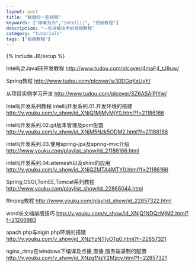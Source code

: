 ```yaml
---
layout: post
title: "我做的一些视频"
keywords: ["维唯为为","Intellij", "视频教程"]
description: "一些讲解技术的视频教程"
category: "tutorials"
tags: ["视频教程"]
---
```

{% include JB/setup %}

Intellij之JavaEE开发教程
<http://www.tudou.com/plcover/4maF4_tJ9uw/>

Spring教程
<http://www.tudou.com/plcover/w30DGqKxUyY/>

从项目实例学习开发
<http://www.tudou.com/plcover/SZ6ASAjPlYw/>


Intellij开发系列教程
intellij开发系列.01.开发环境的搭建
<http://v.youku.com/v_show/id_XNjQ1MjMyMjY0.html?f=21186166>

intellij开发系列.02.git版本管理及pom配置
<http://v.youku.com/v_show/id_XNjM5Nzk5ODM2.html?f=21186166>

intellij开发系列.03.使用spring-jpa及spring-mvc介绍
<http://www.youku.com/playlist_show/id_21186166.html>

intellij开发系列.04.sitemesh以及shiro的应用
<http://v.youku.com/v_show/id_XNjQ2MTA4MTY0.html?f=21186166>

Spring,OSGI,TomEE,Tomcat系列教程
<http://www.youku.com/playlist_show/id_22866044.html>

ffmpeg教程
<http://www.youku.com/playlist_show/id_22857322.html>

word长文档排版技巧
<http://v.youku.com/v_show/id_XNjQ1NDQzMjM2.html?f=21206983>

apach php与nigin php环境的搭建
<http://v.youku.com/v_show/id_XNzYzNTIyOTg0.html?f=22857321>

nginx_rtmp在windows下编译及点播,直播,服务端录制的配置
<http://v.youku.com/v_show/id_XNzg1NzY2Mzcy.html?f=22857321>